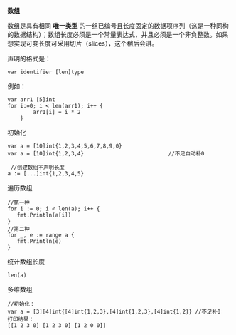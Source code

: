 **数组**

数组是具有相同 **唯一类型** 的一组已编号且长度固定的数据项序列（这是一种同构的数据结构）；数组长度必须是一个常量表达式，并且必须是一个非负整数。如果想实现可变长度可采用切片（slices），这个稍后会讲。

声明的格式是：

```
var identifier [len]type
```

例如：

```
var arr1 [5]int
for i:=0; i < len(arr1); i++ {
        arr1[i] = i * 2
    }     
```

初始化

```
var a = [10]int{1,2,3,4,5,6,7,8,9,0}
var a = [10]int{1,2,3,4}　　　　　　　　　　　　　　　　//不足自动补0
```

```
 //创建数组不声明长度
a := [...]int{1,2,3,4,5}
```

遍历数组

```
//第一种
for i := 0; i < len(a); i++ {
   fmt.Println(a[i])
}
//第二种
for _, e := range a {
   fmt.Println(e)
}
```

统计数组长度

```
len(a)
```

多维数组

```
//初始化：
var a = [3][4]int{[4]int{1,2,3},[4]int{1,2,3},[4]int{1,2}} //不足补0
打印结果：
[[1 2 3 0] [1 2 3 0] [1 2 0 0]]
```

